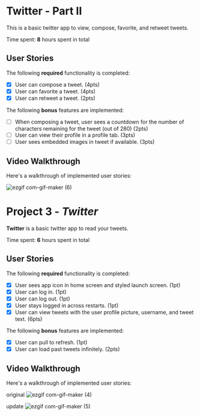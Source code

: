 # Twitter - Part II

This is a basic twitter app to view, compose, favorite, and retweet tweets.

Time spent: **8** hours spent in total

## User Stories

The following **required** functionality is completed:

- [x] User can compose a tweet. (4pts)
- [x] User can favorite a tweet. (4pts)
- [x] User can retweet a tweet. (2pts)

The following **bonus** features are implemented:

- [ ] When composing a tweet, user sees a countdown for the number of characters remaining for the tweet (out of 280) (2pts)
- [ ] User can view their profile in a profile tab. (3pts)
- [ ] User sees embedded images in tweet if available. (3pts)

## Video Walkthrough

Here's a walkthrough of implemented user stories:


![ezgif com-gif-maker (6)](https://user-images.githubusercontent.com/71671616/111081693-f13d5e80-84da-11eb-8b57-5de190ef69af.gif)

# Project 3 - *Twitter*

**Twitter** is a basic twitter app to read your tweets.

Time spent: **6** hours spent in total

## User Stories

The following **required** functionality is completed:

- [x] User sees app icon in home screen and styled launch screen. (1pt)
- [x] User can log in. (1pt)
- [x] User can log out. (1pt)
- [x] User stays logged in across restarts. (1pt)
- [x] User can view tweets with the user profile picture, username, and tweet text. (6pts)

The following **bonus** features are implemented:

- [x] User can pull to refresh. (1pt)
- [x] User can load past tweets infinitely. (2pts)

## Video Walkthrough

Here's a walkthrough of implemented user stories:

original
![ezgif com-gif-maker (4)](https://user-images.githubusercontent.com/71671616/110197619-cbe58c00-7e1a-11eb-8163-11cc50e41e5e.gif)

update
![ezgif com-gif-maker (5)](https://user-images.githubusercontent.com/71671616/110267519-fb68d580-7f8d-11eb-816c-a2a25de41b23.gif)
